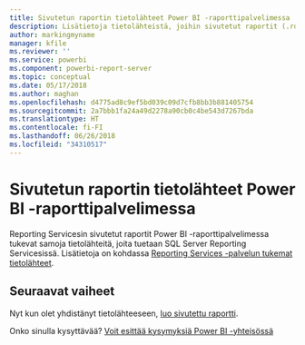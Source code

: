 ```yaml
---
title: Sivutetun raportin tietolähteet Power BI -raporttipalvelimessa
description: Lisätietoja tietolähteistä, joihin sivutetut raportit (.rdl) voivat muodostaa yhteyden Power BI -raporttipalvelimessa.
author: markingmyname
manager: kfile
ms.reviewer: ''
ms.service: powerbi
ms.component: powerbi-report-server
ms.topic: conceptual
ms.date: 05/17/2018
ms.author: maghan
ms.openlocfilehash: d4775ad8c9ef5bd039c09d7cfb8bb3b881405754
ms.sourcegitcommit: 2a7bbb1fa24a49d2278a90cb0c4be543d7267bda
ms.translationtype: HT
ms.contentlocale: fi-FI
ms.lasthandoff: 06/26/2018
ms.locfileid: "34310517"
---
```

# <a name="paginated-report-data-sources--in-power-bi-report-server"></a>Sivutetun raportin tietolähteet Power BI -raporttipalvelimessa
Reporting Servicesin sivutetut raportit Power BI -raporttipalvelimessa tukevat samoja tietolähteitä, joita tuetaan SQL Server Reporting Servicesissä. Lisätietoja on kohdassa [Reporting Services -palvelun tukemat tietolähteet](https://docs.microsoft.com/sql/reporting-services/report-data/data-sources-supported-by-reporting-services-ssrs).

## <a name="next-steps"></a>Seuraavat vaiheet
Nyt kun olet yhdistänyt tietolähteeseen, [luo sivutettu raportti](quickstart-create-paginated-report.md).  


Onko sinulla kysyttävää? [Voit esittää kysymyksiä Power BI -yhteisössä](https://community.powerbi.com/)

